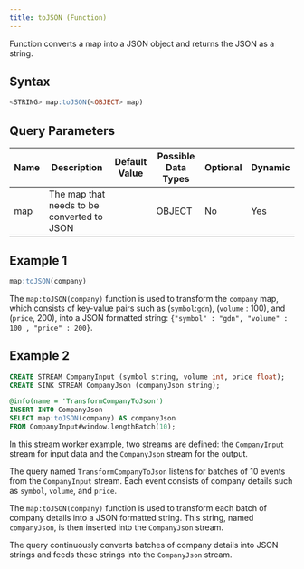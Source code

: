 ```yaml
---
title: toJSON (Function)
---
```


Function converts a map into a JSON object and returns the JSON as a string.

## Syntax

```sql
<STRING> map:toJSON(<OBJECT> map)
```

## Query Parameters

| Name | Description | Default Value | Possible Data Types | Optional | Dynamic |
|------|-------------|---------------|---------------------|----------|---------|
| map  | The map that needs to be converted to JSON |               | OBJECT  | No | Yes |

## Example 1

```sql
map:toJSON(company)
```

The `map:toJSON(company)` function is used to transform the `company` map, which consists of key-value pairs such as (`symbol`:`gdn`), (`volume` : 100), and (`price`, 200), into a JSON formatted string: `{"symbol" : "gdn", "volume" : 100 , "price" : 200}`.

## Example 2

```sql
CREATE STREAM CompanyInput (symbol string, volume int, price float);
CREATE SINK STREAM CompanyJson (companyJson string);

@info(name = 'TransformCompanyToJson')
INSERT INTO CompanyJson
SELECT map:toJSON(company) AS companyJson
FROM CompanyInput#window.lengthBatch(10);
```

In this stream worker example, two streams are defined: the `CompanyInput` stream for input data and the `CompanyJson` stream for the output.

The query named `TransformCompanyToJson` listens for batches of 10 events from the `CompanyInput` stream. Each event consists of company details such as `symbol`, `volume`, and `price`.

The `map:toJSON(company)` function is used to transform each batch of company details into a JSON formatted string. This string, named `companyJson`, is then inserted into the `CompanyJson` stream.

The query continuously converts batches of company details into JSON strings and feeds these strings into the `CompanyJson` stream.
